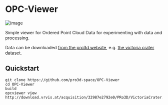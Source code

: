 # OPC-Viewer

![image](https://github.com/user-attachments/assets/327d99d3-451c-4dd4-bf5e-0565ffbb47d2)

Simple viewer for Ordered Point Cloud Data for experimenting with data and processing.

Data can be downloaded [from the pro3d website](https://pro3d.space), e.g. [the victoria crater dataset](http://download.vrvis.at/acquisition/32987e2792e0/PRo3D/VictoriaCrater.zip).

## Quickstart

```
git clone https://github.com/pro3d-space/OPC-Viewer
cd OPC-Viewer
build
opcviewer view http://download.vrvis.at/acquisition/32987e2792e0/PRo3D/VictoriaCrater.zip
```